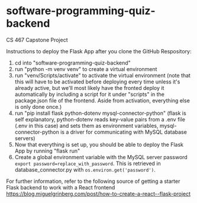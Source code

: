 # software-programming-quiz-backend
CS 467 Capstone Project

Instructions to deploy the Flask App after you clone the GitHub Respository:

1. cd into "software-programming-quiz-backend"
2. run "python -m venv venv" to create a virtual environment
3. run "venv/Scripts/activate" to activate the virtual environment (note that this will have to be activated before deploying every time unless it's already active, but we'll most likely have the fronted deploy it automatically by including a script for it under "scripts" in the package.json file of the frontend. Aside from activation, everything else is only done once.)
4. run "pip install flask python-dotenv mysql-connector-python" (flask is self explanatory, python-dotenv reads key-value pairs from a .env file (.env in this case) and sets them as environment variables, mysql-connector-python is a driver for communicating with MySQL database servers)
5. Now that everything is set up, you should be able to deploy the Flask App by running "flask run"
6. Create a global environment variable with the MySQL server password `export password=replace_with_password`. This is retrieved in database_connector.py with `os.environ.get('password')`.

For further information, refer to the following source of getting a starter Flask backend to work with a React frontend https://blog.miguelgrinberg.com/post/how-to-create-a-react--flask-project

